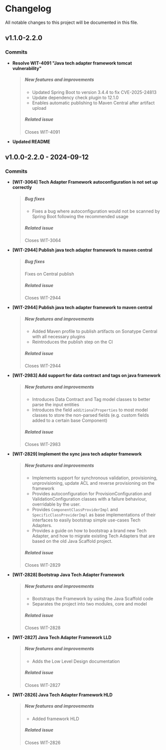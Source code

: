 # Changelog

All notable changes to this project will be documented in this file.

## v1.1.0-2.2.0

### Commits

- **Resolve WIT-4091 "Java tech adapter framework tomcat vulnerability"**
  > 
  > ##### New features and improvements
  > 
  > * Updated Spring Boot to version 3.4.4 to fix CVE-2025-24813
  > * Update dependency check plugin to 12.1.0
  > * Enables automatic publishing to Maven Central after artifact upload
  > 
  > ##### Related issue
  > 
  > Closes WIT-4091
  > 
  > 

- **Updated README**

## v1.0.0-2.2.0 - 2024-09-12

### Commits

- **[WIT-3064] Tech Adapter Framework autoconfiguration is not set up correctly**
  > 
  > ##### Bug fixes
  > 
  > * Fixes a bug where autoconfiguration would not be scanned by Spring Boot following the recommended usage
  > 
  > ##### Related issue
  > 
  > Closes WIT-3064
  > 
  > 

- **[WIT-2944] Publish java tech adapter framework to maven central**
  > 
  > ##### Bug fixes
  > 
  > Fixes on Central publish
  > 
  > ##### Related issue
  > 
  > Closes WIT-2944
  > 
  > 

- **[WIT-2944] Publish java tech adapter framework to maven central**
  > 
  > ##### New features and improvements
  > 
  > * Added Maven profile to publish artifacts on Sonatype Central with all necessary plugins
  > * Reintroduces the publish step on the CI
  > 
  > ##### Related issue
  > 
  > Closes WIT-2944
  > 
  > 

- **[WIT-2983] Add support for data contract and tags on java framework**
  > 
  > ##### New features and improvements
  > 
  > * Introduces Data Contract and Tag model classes to better parse the input entities
  > * Introduces the field `additionalProperties` to most model classes to store the non-parsed fields (e.g. custom fields added to a certain base Component)
  > 
  > ##### Related issue
  > 
  > Closes WIT-2983
  > 
  > 

- **[WIT-2829] Implement the sync java tech adapter framework**
  > 
  > ##### New features and improvements
  > 
  > * Implements support for synchronous validation, provisioning, unprovisioning, update ACL and reverse provisioning on the framework
  > * Provides autoconfiguration for ProvisionConfiguration and ValidationConfiguration classes with a failure behaviour, overridable by the user.
  > * Provides `ComponentClassProviderImpl` and `SpecificClassProviderImpl` as base implementations of their interfaces to easily bootstrap simple use-cases Tech Adapters.
  > * Provides a guide on how to bootstrap a brand new Tech Adapter, and how to migrate existing Tech Adapters that are based on the old Java Scaffold project.
  > 
  > ##### Related issue
  > 
  > Closes WIT-2829
  > 
  > 

- **[WIT-2828] Bootstrap Java Tech Adapter Framework**
  > 
  > ##### New features and improvements
  > 
  > * Bootstraps the Framework by using the Java Scaffold code
  > * Separates the project into two modules, core and model
  > 
  > ##### Related issue
  > 
  > Closes WIT-2828
  > 
  > 

- **[WIT-2827] Java Tech Adapter Framework LLD**
  > 
  > ##### New features and improvements
  > 
  > * Adds the Low Level Design documentation
  > 
  > ##### Related issue
  > 
  > Closes WIT-2827
  > 
  > 

- **[WIT-2826] Java Tech Adapter Framework HLD**
  > 
  > ##### New features and improvements
  > 
  > * Added framework HLD
  > 
  > ##### Related issue
  > 
  > Closes WIT-2826
  > 
  > 
